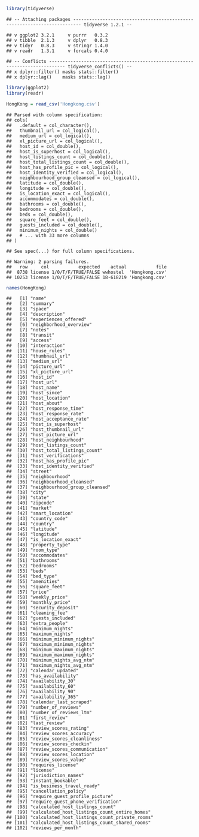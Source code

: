 
``` r
library(tidyverse)
```

    ## -- Attaching packages ------------------------------------------------------------------------- tidyverse 1.2.1 --

    ## v ggplot2 3.2.1     v purrr   0.3.2
    ## v tibble  2.1.3     v dplyr   0.8.3
    ## v tidyr   0.8.3     v stringr 1.4.0
    ## v readr   1.3.1     v forcats 0.4.0

    ## -- Conflicts ---------------------------------------------------------------------------- tidyverse_conflicts() --
    ## x dplyr::filter() masks stats::filter()
    ## x dplyr::lag()    masks stats::lag()

``` r
library(ggplot2)
library(readr)
```

``` r
HongKong = read_csv('Hongkong.csv')
```

    ## Parsed with column specification:
    ## cols(
    ##   .default = col_character(),
    ##   thumbnail_url = col_logical(),
    ##   medium_url = col_logical(),
    ##   xl_picture_url = col_logical(),
    ##   host_id = col_double(),
    ##   host_is_superhost = col_logical(),
    ##   host_listings_count = col_double(),
    ##   host_total_listings_count = col_double(),
    ##   host_has_profile_pic = col_logical(),
    ##   host_identity_verified = col_logical(),
    ##   neighbourhood_group_cleansed = col_logical(),
    ##   latitude = col_double(),
    ##   longitude = col_double(),
    ##   is_location_exact = col_logical(),
    ##   accommodates = col_double(),
    ##   bathrooms = col_double(),
    ##   bedrooms = col_double(),
    ##   beds = col_double(),
    ##   square_feet = col_double(),
    ##   guests_included = col_double(),
    ##   minimum_nights = col_double()
    ##   # ... with 33 more columns
    ## )

    ## See spec(...) for full column specifications.

    ## Warning: 2 parsing failures.
    ##   row     col           expected    actual           file
    ##  8738 license 1/0/T/F/TRUE/FALSE wwhostel  'Hongkong.csv'
    ## 10253 license 1/0/T/F/TRUE/FALSE 18-618219 'Hongkong.csv'

``` r
names(HongKong)
```

    ##   [1] "name"                                        
    ##   [2] "summary"                                     
    ##   [3] "space"                                       
    ##   [4] "description"                                 
    ##   [5] "experiences_offered"                         
    ##   [6] "neighborhood_overview"                       
    ##   [7] "notes"                                       
    ##   [8] "transit"                                     
    ##   [9] "access"                                      
    ##  [10] "interaction"                                 
    ##  [11] "house_rules"                                 
    ##  [12] "thumbnail_url"                               
    ##  [13] "medium_url"                                  
    ##  [14] "picture_url"                                 
    ##  [15] "xl_picture_url"                              
    ##  [16] "host_id"                                     
    ##  [17] "host_url"                                    
    ##  [18] "host_name"                                   
    ##  [19] "host_since"                                  
    ##  [20] "host_location"                               
    ##  [21] "host_about"                                  
    ##  [22] "host_response_time"                          
    ##  [23] "host_response_rate"                          
    ##  [24] "host_acceptance_rate"                        
    ##  [25] "host_is_superhost"                           
    ##  [26] "host_thumbnail_url"                          
    ##  [27] "host_picture_url"                            
    ##  [28] "host_neighbourhood"                          
    ##  [29] "host_listings_count"                         
    ##  [30] "host_total_listings_count"                   
    ##  [31] "host_verifications"                          
    ##  [32] "host_has_profile_pic"                        
    ##  [33] "host_identity_verified"                      
    ##  [34] "street"                                      
    ##  [35] "neighbourhood"                               
    ##  [36] "neighbourhood_cleansed"                      
    ##  [37] "neighbourhood_group_cleansed"                
    ##  [38] "city"                                        
    ##  [39] "state"                                       
    ##  [40] "zipcode"                                     
    ##  [41] "market"                                      
    ##  [42] "smart_location"                              
    ##  [43] "country_code"                                
    ##  [44] "country"                                     
    ##  [45] "latitude"                                    
    ##  [46] "longitude"                                   
    ##  [47] "is_location_exact"                           
    ##  [48] "property_type"                               
    ##  [49] "room_type"                                   
    ##  [50] "accommodates"                                
    ##  [51] "bathrooms"                                   
    ##  [52] "bedrooms"                                    
    ##  [53] "beds"                                        
    ##  [54] "bed_type"                                    
    ##  [55] "amenities"                                   
    ##  [56] "square_feet"                                 
    ##  [57] "price"                                       
    ##  [58] "weekly_price"                                
    ##  [59] "monthly_price"                               
    ##  [60] "security_deposit"                            
    ##  [61] "cleaning_fee"                                
    ##  [62] "guests_included"                             
    ##  [63] "extra_people"                                
    ##  [64] "minimum_nights"                              
    ##  [65] "maximum_nights"                              
    ##  [66] "minimum_minimum_nights"                      
    ##  [67] "maximum_minimum_nights"                      
    ##  [68] "minimum_maximum_nights"                      
    ##  [69] "maximum_maximum_nights"                      
    ##  [70] "minimum_nights_avg_ntm"                      
    ##  [71] "maximum_nights_avg_ntm"                      
    ##  [72] "calendar_updated"                            
    ##  [73] "has_availability"                            
    ##  [74] "availability_30"                             
    ##  [75] "availability_60"                             
    ##  [76] "availability_90"                             
    ##  [77] "availability_365"                            
    ##  [78] "calendar_last_scraped"                       
    ##  [79] "number_of_reviews"                           
    ##  [80] "number_of_reviews_ltm"                       
    ##  [81] "first_review"                                
    ##  [82] "last_review"                                 
    ##  [83] "review_scores_rating"                        
    ##  [84] "review_scores_accuracy"                      
    ##  [85] "review_scores_cleanliness"                   
    ##  [86] "review_scores_checkin"                       
    ##  [87] "review_scores_communication"                 
    ##  [88] "review_scores_location"                      
    ##  [89] "review_scores_value"                         
    ##  [90] "requires_license"                            
    ##  [91] "license"                                     
    ##  [92] "jurisdiction_names"                          
    ##  [93] "instant_bookable"                            
    ##  [94] "is_business_travel_ready"                    
    ##  [95] "cancellation_policy"                         
    ##  [96] "require_guest_profile_picture"               
    ##  [97] "require_guest_phone_verification"            
    ##  [98] "calculated_host_listings_count"              
    ##  [99] "calculated_host_listings_count_entire_homes" 
    ## [100] "calculated_host_listings_count_private_rooms"
    ## [101] "calculated_host_listings_count_shared_rooms" 
    ## [102] "reviews_per_month"
